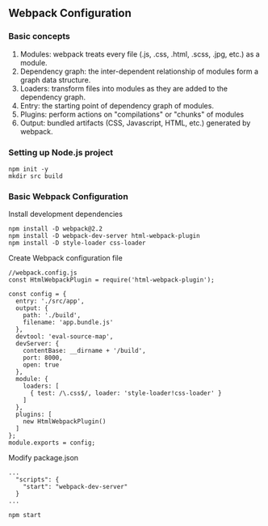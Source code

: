 ## Webpack Configuration ##


### Basic concepts

1. Modules: webpack treats every file (.js, .css, .html, .scss, .jpg, etc.) as a module.
2. Dependency graph: the inter-dependent relationship of modules form a graph data structure.
3. Loaders: transform files into modules as they are added to the dependency graph.
4. Entry: the starting point of dependency graph of modules.
5. Plugins: perform actions on "compilations" or "chunks" of modules
6. Output: bundled artifacts (CSS, Javascript, HTML, etc.) generated by webpack.


### Setting up Node.js project

```
npm init -y
mkdir src build
```


### Basic Webpack Configuration
Install development dependencies
```
npm install -D webpack@2.2 
npm install -D webpack-dev-server html-webpack-plugin
npm install -D style-loader css-loader
```

Create Webpack configuration file
```
//webpack.config.js
const HtmlWebpackPlugin = require('html-webpack-plugin');

const config = {
  entry: './src/app',
  output: {
    path: './build',
    filename: 'app.bundle.js'
  },
  devtool: 'eval-source-map',
  devServer: {
    contentBase: __dirname + '/build',
    port: 8000,
    open: true
  },
  module: {
    loaders: [
      { test: /\.css$/, loader: 'style-loader!css-loader' }
    ]
  },
  plugins: [
    new HtmlWebpackPlugin()
  ]
};
module.exports = config;
```

Modify package.json
```
...
  "scripts": {
    "start": "webpack-dev-server"
  }
...
```

```
npm start
```
